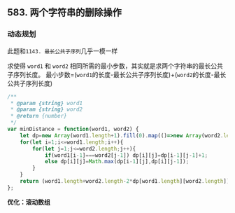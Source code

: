 ## 583. 两个字符串的删除操作

### 动态规划

此题和`1143. 最长公共子序列`几乎一模一样

求使得 `word1` 和 `word2` 相同所需的最小步数，其实就是求两个字符串的最长公共子序列长度。
最小步数=(`word1`的长度-最长公共子序列长度)+(`word2`的长度-最长公共子序列长度)

```javascript
/**
 * @param {string} word1
 * @param {string} word2
 * @return {number}
 */
var minDistance = function(word1, word2) {
    let dp=new Array(word1.length+1).fill(0).map(()=>new Array(word2.length+1).fill(0));
    for(let i=1;i<=word1.length;i++){
        for(let j=1;j<=word2.length;j++){
            if(word1[i-1]===word2[j-1]) dp[i][j]=dp[i-1][j-1]+1;
            else dp[i][j]=Math.max(dp[i-1][j],dp[i][j-1]);
        }
    }
    return (word1.length+word2.length-2*dp[word1.length][word2.length]);
};
```

**优化：滚动数组**